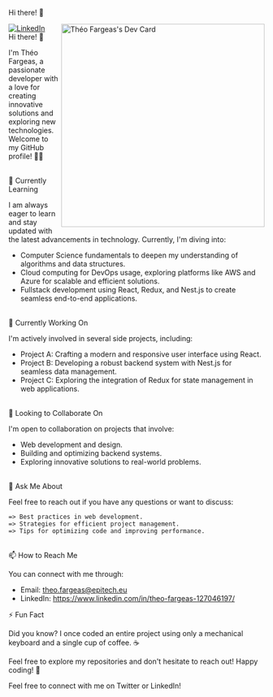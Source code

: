 Hi there! 👋
<div align="left">
  <a href="https://www.linkedin.com/in/theofargeas/">
    <img
      src="https://img.shields.io/static/v1?logo=linkedin&style=flat-square&color=0072b1&label=LinkedIn&message=%E2%98%86"
      alt="LinkedIn"
    />
  </a>
  <a href="https://app.daily.dev/theofrgs"><img src="https://api.daily.dev/devcards/00e9aa381b73436d82c66e9f6140ba9a.png?r=jbk" width="400" align="right" alt="Théo Fargeas's Dev Card"/></a>

</div>
Hi there! 👋

I'm Théo Fargeas, a passionate developer with a love for creating innovative solutions and exploring new technologies. Welcome to my GitHub profile! 👨‍💻

 <br />
🌱 Currently Learning

I am always eager to learn and stay updated with the latest advancements in technology. Currently, I'm diving into:
 * Computer Science fundamentals to deepen my understanding of algorithms and data structures.
 * Cloud computing for DevOps usage, exploring platforms like AWS and Azure for scalable and efficient solutions.
 * Fullstack development using React, Redux, and Nest.js to create seamless end-to-end applications.

 <br />
🔭 Currently Working On

I'm actively involved in several side projects, including:

 - Project A: Crafting a modern and responsive user interface using React.
 - Project B: Developing a robust backend system with Nest.js for seamless data management.
 - Project C: Exploring the integration of Redux for state management in web applications.

 <br />
🤝 Looking to Collaborate On

I'm open to collaboration on projects that involve:
 - Web development and design.
 - Building and optimizing backend systems.
 - Exploring innovative solutions to real-world problems.

 <br />
💬 Ask Me About

Feel free to reach out if you have any questions or want to discuss:

    => Best practices in web development.
    => Strategies for efficient project management.
    => Tips for optimizing code and improving performance.

 <br />
📫 How to Reach Me

You can connect with me through:
  - Email: theo.fargeas@epitech.eu
  - LinkedIn: https://www.linkedin.com/in/theo-fargeas-127046197/

⚡ Fun Fact

Did you know? I once coded an entire project using only a mechanical keyboard and a single cup of coffee. ☕

Feel free to explore my repositories and don't hesitate to reach out! Happy coding! 🚀

Feel free to connect with me on Twitter or LinkedIn!
<!-- [![@theofrgs's Holopin board](https://holopin.io/api/user/board?user=theofrgs)](https://holopin.io/@theofrgs) -->
